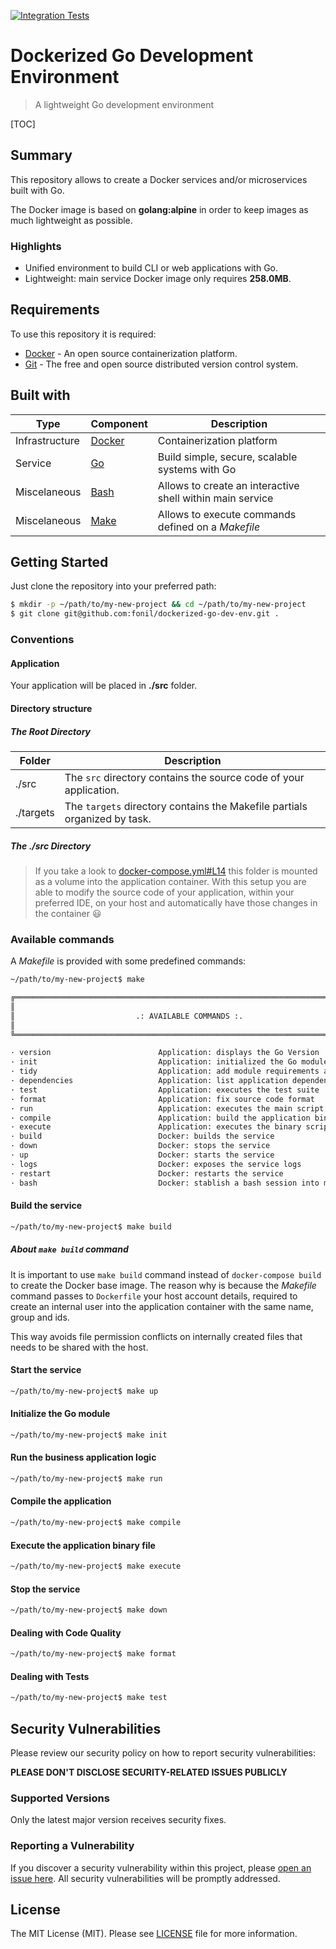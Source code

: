 [![Integration Tests](https://github.com/fonil/dockerized-php-dev-env/actions/workflows/integration-tests.yml/badge.svg?branch=main)](https://github.com/fonil/dockerized-php-dev-env/actions/workflows/integration-tests.yml)

# Dockerized Go Development Environment

> A lightweight Go development environment    

[TOC]

## Summary

This repository allows to create a Docker services and/or microservices built with Go.

The Docker image is based on **golang:alpine** in order to keep images as much lightweight as possible.

### Highlights

- Unified environment to build CLI or web applications with Go.
- Lightweight: main service Docker image only requires **258.0MB**.

## Requirements

To use this repository it is required:

- [Docker](https://www.docker.com/) - An open source containerization platform.
- [Git](https://git-scm.com/) - The free and open source distributed version control system.

## Built with

| Type           | Component                                  | Description                                               |
| -------------- | ------------------------------------------ | --------------------------------------------------------- |
| Infrastructure | [Docker](https://www.docker.com/)          | Containerization platform                                 |
| Service        | [Go](https://go.dev/)                      | Build simple, secure, scalable systems with Go            |
| Miscelaneous   | [Bash](https://www.gnu.org/software/bash/) | Allows to create an interactive shell within main service |
| Miscelaneous   | [Make](https://www.gnu.org/software/make/) | Allows to execute commands defined on a _Makefile_        |

## Getting Started

Just clone the repository into your preferred path:

```bash
$ mkdir -p ~/path/to/my-new-project && cd ~/path/to/my-new-project
$ git clone git@github.com:fonil/dockerized-go-dev-env.git .
```

### Conventions

#### Application

Your application will be placed in **./src** folder.

#### Directory structure

##### The Root Directory

| Folder    | Description                                                  |
| --------- | ------------------------------------------------------------ |
| ./src     | The `src` directory contains the source code of your application. |
| ./targets | The `targets` directory contains the Makefile partials organized by task. |

##### The ./src Directory

> If you take a look to [docker-compose.yml#L14](https://github.com/fonil/dockerized-go-dev-env/blob/main/docker-compose.yml#L14) this folder is mounted as a volume into the application container.
> With this setup you are able to modify the source code of your application, within your preferred IDE, on your host and automatically have those changes in the container 😃

### Available commands

A *Makefile* is provided with some predefined commands:

```bash
~/path/to/my-new-project$ make

╔══════════════════════════════════════════════════════════════════════════════╗
║                                                                              ║
║                           .: AVAILABLE COMMANDS :.                           ║
║                                                                              ║
╚══════════════════════════════════════════════════════════════════════════════╝

· version                        Application: displays the Go Version
· init                           Application: initialized the Go module
· tidy                           Application: add module requirements and sum
· dependencies                   Application: list application dependencies
· test                           Application: executes the test suite
· format                         Application: fix source code format
· run                            Application: executes the main script
· compile                        Application: build the application binary file
· execute                        Application: executes the binary script
· build                          Docker: builds the service
· down                           Docker: stops the service
· up                             Docker: starts the service
· logs                           Docker: exposes the service logs
· restart                        Docker: restarts the service
· bash                           Docker: stablish a bash session into main container
```

#### Build the service

```bash
~/path/to/my-new-project$ make build
```

##### About `make build` command

It is important to use `make build` command instead of `docker-compose build` to create the Docker base image. The reason why is because the _Makefile_ command passes to `Dockerfile` your host account details, required to create an internal user into the application container with the same name, group and ids. 

This way avoids file permission conflicts on internally created files that needs to be shared with the host. 

#### Start the service

```bash
~/path/to/my-new-project$ make up
```

#### Initialize the Go module

```bash
~/path/to/my-new-project$ make init
```

#### Run the business application logic

```bash
~/path/to/my-new-project$ make run
```

#### Compile the application

```bash
~/path/to/my-new-project$ make compile
```

#### Execute the application binary file

```bash
~/path/to/my-new-project$ make execute	
```

#### Stop the service

```bash
~/path/to/my-new-project$ make down
```

#### Dealing with Code Quality

```bash
~/path/to/my-new-project$ make format
```

#### Dealing with Tests

```bash
~/path/to/my-new-project$ make test
```

## Security Vulnerabilities

Please review our security policy on how to report security vulnerabilities:

**PLEASE DON'T DISCLOSE SECURITY-RELATED ISSUES PUBLICLY**

### Supported Versions

Only the latest major version receives security fixes.

### Reporting a Vulnerability

If you discover a security vulnerability within this project, please [open an issue here](https://github.com/fonil/dockerized-go-dev-env/issues). All security vulnerabilities will be promptly addressed.

## License

The MIT License (MIT). Please see [LICENSE](./LICENSE) file for more information.
